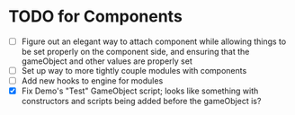 # TODO for Components

- [ ] Figure out an elegant way to attach component while allowing things to be set properly on the component side, and ensuring that the gameObject and other values are properly set
- [ ] Set up way to more tightly couple modules with components
- [ ] Add new hooks to engine for modules
- [x] Fix Demo's "Test" GameObject script; looks like something with constructors and scripts being added before the gameObject is?